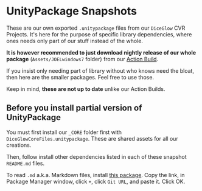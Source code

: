 # UnityPackage Snapshots

These are our own exported `.unitypackage` files from our `DiceGlow` CVR Projects. It's here for the purpose of specific library dependencies, where ones needs only part of our stuff instead of the whole.

**It is however recommended to just download nightly release of our whole package** (`Assets/JOELwindows7` folder) from our [Action Build](https://github.com/Perkedel/CVR_Stuffings/actions).

If you insist only needing part of library without who knows need the bloat, then here are the smaller packages. Feel free to use those.

Keep in mind, **these are not up to date** unlike our Action Builds.

## Before you install partial version of UnityPackage

You must first install our `_CORE` folder first with `DiceGlowCoreFiles.unitypackage`. These are shared assets for all our creations.

Then, follow install other dependencies listed in each of these snapshot `README.md` files.

To read `.md` a.k.a. Markdown files, install [this package](https://github.com/gwaredd/UnityMarkdownViewer.git). Copy the link, in Package Manager window, click `+`, click `Git URL`, and paste it. Click OK.